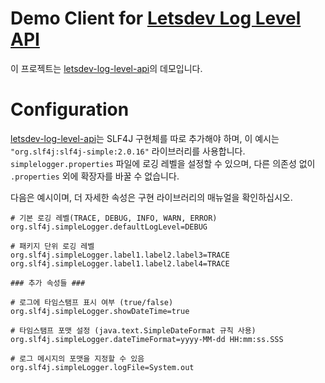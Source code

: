 # Demo Client for [Letsdev Log Level API](https://github.com/merge-simpson/letsdev-log-level-api)

이 프로젝트는 [letsdev-log-level-api](https://github.com/merge-simpson/letsdev-log-level-api)의 데모입니다.

# Configuration

[letsdev-log-level-api](https://github.com/merge-simpson/letsdev-log-level-api)는 SLF4J 구현체를 따로 추가해야 하며,
이 예시는 `"org.slf4j:slf4j-simple:2.0.16"` 라이브러리를 사용합니다.
`simplelogger.properties` 파일에 로깅 레벨을 설정할 수 있으며,
다른 의존성 없이 `.properties` 외에 확장자를 바꿀 수 없습니다.

다음은 예시이며, 더 자세한 속성은 구현 라이브러리의 매뉴얼을 확인하십시오.

```properties
# 기본 로깅 레벨(TRACE, DEBUG, INFO, WARN, ERROR)
org.slf4j.simpleLogger.defaultLogLevel=DEBUG

# 패키지 단위 로깅 레벨
org.slf4j.simpleLogger.label1.label2.label3=TRACE
org.slf4j.simpleLogger.label1.label2.label4=TRACE

### 추가 속성들 ###

# 로그에 타임스탬프 표시 여부 (true/false)
org.slf4j.simpleLogger.showDateTime=true

# 타임스탬프 포맷 설정 (java.text.SimpleDateFormat 규칙 사용)
org.slf4j.simpleLogger.dateTimeFormat=yyyy-MM-dd HH:mm:ss.SSS

# 로그 메시지의 포맷을 지정할 수 있음
org.slf4j.simpleLogger.logFile=System.out
```